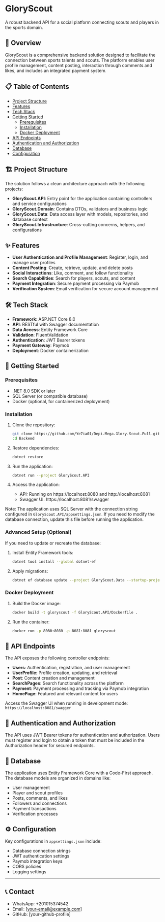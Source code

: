 # GloryScout

A robust backend API for a social platform connecting scouts and players in the sports domain.

## 🚀 Overview

GloryScout is a comprehensive backend solution designed to facilitate the connection between sports talents and scouts. The platform enables user profile management, content posting, interaction through comments and likes, and includes an integrated payment system.

## 📋 Table of Contents

- [Project Structure](#project-structure)
- [Features](#features)
- [Tech Stack](#tech-stack)
- [Getting Started](#getting-started)
  - [Prerequisites](#prerequisites)
  - [Installation](#installation)
  - [Docker Deployment](#docker-deployment)
- [API Endpoints](#api-endpoints)
- [Authentication and Authorization](#authentication-and-authorization)
- [Database](#database)
- [Configuration](#configuration)

## 🏗️ Project Structure

The solution follows a clean architecture approach with the following projects:

- **GloryScout.API**: Entry point for the application containing controllers and service configurations
- **GloryScout.Domain**: Contains DTOs, validators and business logic
- **GloryScout.Data**: Data access layer with models, repositories, and database context
- **GloryScout.Infrastructure**: Cross-cutting concerns, helpers, and configurations

## ✨ Features

- **User Authentication and Profile Management**: Register, login, and manage user profiles
- **Content Posting**: Create, retrieve, update, and delete posts
- **Social Interactions**: Like, comment, and follow functionality
- **Search Capabilities**: Search for players, scouts, and content
- **Payment Integration**: Secure payment processing via Paymob
- **Verification System**: Email verification for secure account management

## 🛠️ Tech Stack

- **Framework**: ASP.NET Core 8.0
- **API**: RESTful with Swagger documentation
- **Data Access**: Entity Framework Core
- **Validation**: FluentValidation
- **Authentication**: JWT Bearer tokens
- **Payment Gateway**: Paymob
- **Deployment**: Docker containerization

## 🏁 Getting Started

### Prerequisites

- .NET 8.0 SDK or later
- SQL Server (or compatible database)
- Docker (optional, for containerized deployment)

### Installation

1. Clone the repository:
   ```bash
   git clone https://github.com/Ye7ia01/Depi.Mega.Glory.Scout.Full.git
   cd Backend
   ```

2. Restore dependencies:
   ```bash
   dotnet restore
   ```

3. Run the application:
   ```bash
   dotnet run --project GloryScout.API
   ```

4. Access the application:
   - API: Running on https://localhost:8080 and http://localhost:8081
   - Swagger UI: https://localhost:8081/swagger

Note: The application uses SQL Server with the connection string configured in `GloryScout.API/appsettings.json`. If you need to modify the database connection, update this file before running the application.

### Advanced Setup (Optional)

If you need to update or recreate the database:

1. Install Entity Framework tools:
   ```bash
   dotnet tool install --global dotnet-ef
   ```

2. Apply migrations:
   ```bash
   dotnet ef database update --project GloryScout.Data --startup-project GloryScout.API
   ```

### Docker Deployment

1. Build the Docker image:
   ```bash
   docker build -t gloryscout -f GloryScout.API/Dockerfile .
   ```

2. Run the container:
   ```bash
   docker run -p 8080:8080 -p 8081:8081 gloryscout
   ```

## 🔌 API Endpoints

The API exposes the following controller endpoints:

- **Users**: Authentication, registration, and user management
- **UserProfile**: Profile creation, updating, and retrieval
- **Post**: Content creation and management
- **SearchPages**: Search functionality across the platform
- **Payment**: Payment processing and tracking via Paymob integration
- **HomePage**: Featured and relevant content for users

Access the Swagger UI when running in development mode: `https://localhost:8081/swagger`

## 🔐 Authentication and Authorization

The API uses JWT Bearer tokens for authentication and authorization. Users must register and login to obtain a token that must be included in the Authorization header for secured endpoints.

## 💾 Database

The application uses Entity Framework Core with a Code-First approach. The database models are organized in domains like:

- User management
- Player and scout profiles
- Posts, comments, and likes
- Followers and connections
- Payment transactions
- Verification processes

## ⚙️ Configuration

Key configurations in `appsettings.json` include:

- Database connection strings
- JWT authentication settings
- Paymob integration keys
- CORS policies
- Logging settings

---

## 📞 Contact

- WhatsApp: +201015374542
- Email: [your-email@example.com]
- GitHub: [your-github-profile]
